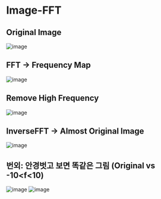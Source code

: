 # Image-FFT

## Original Image
![image](https://github.com/junobonnie/Image-FFT/assets/60418809/a7969af9-6ab1-4377-9ff1-e164d58942db)
<br>

## FFT -> Frequency Map
![image](https://github.com/junobonnie/Image-FFT/assets/60418809/61074170-451a-47a9-91f4-5907de8b811b)
<br>

## Remove High Frequency
![image](https://github.com/junobonnie/Image-FFT/assets/60418809/a51d566f-1d33-4eb6-9917-b0426c8ded13)
<br>

## InverseFFT -> Almost Original Image
![image](https://github.com/junobonnie/Image-FFT/assets/60418809/81385c35-99ed-4c05-ab15-1fe7627c6d02)
<br>


## 번외: 안경벗고 보면 똑같은 그림 (Original vs -10<f<10)
![image](https://github.com/junobonnie/Image-FFT/assets/60418809/a7969af9-6ab1-4377-9ff1-e164d58942db)
![image](https://github.com/junobonnie/Image-FFT/assets/60418809/c64a7938-c32e-4fc8-8f57-8fedd6d5aff6)
